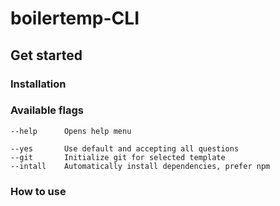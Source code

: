 # boilertemp-CLI

## Get started

### Installation

### Available flags

```
--help      Opens help menu

--yes       Use default and accepting all questions
--git       Initialize git for selected template
--intall    Automatically install dependencies, prefer npm
```

### How to use
